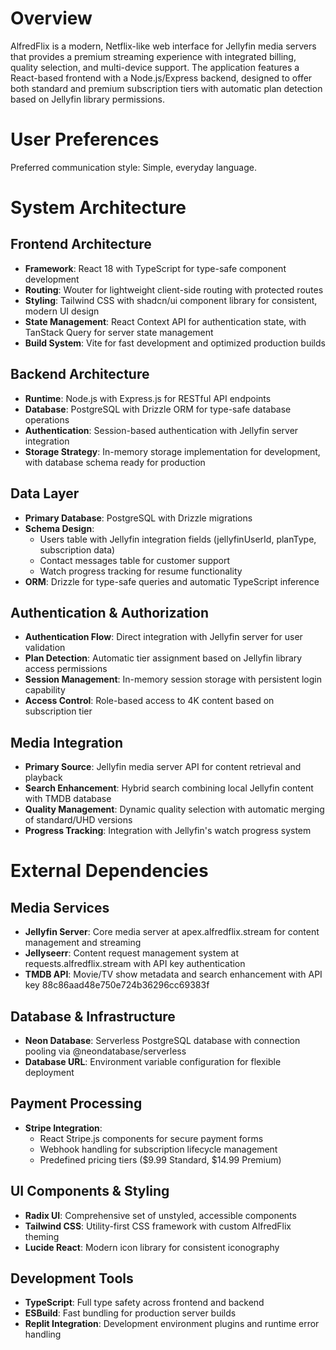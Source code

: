 # Overview

AlfredFlix is a modern, Netflix-like web interface for Jellyfin media servers that provides a premium streaming experience with integrated billing, quality selection, and multi-device support. The application features a React-based frontend with a Node.js/Express backend, designed to offer both standard and premium subscription tiers with automatic plan detection based on Jellyfin library permissions.

# User Preferences

Preferred communication style: Simple, everyday language.

# System Architecture

## Frontend Architecture
- **Framework**: React 18 with TypeScript for type-safe component development
- **Routing**: Wouter for lightweight client-side routing with protected routes
- **Styling**: Tailwind CSS with shadcn/ui component library for consistent, modern UI design
- **State Management**: React Context API for authentication state, with TanStack Query for server state management
- **Build System**: Vite for fast development and optimized production builds

## Backend Architecture
- **Runtime**: Node.js with Express.js for RESTful API endpoints
- **Database**: PostgreSQL with Drizzle ORM for type-safe database operations
- **Authentication**: Session-based authentication with Jellyfin server integration
- **Storage Strategy**: In-memory storage implementation for development, with database schema ready for production

## Data Layer
- **Primary Database**: PostgreSQL with Drizzle migrations
- **Schema Design**: 
  - Users table with Jellyfin integration fields (jellyfinUserId, planType, subscription data)
  - Contact messages table for customer support
  - Watch progress tracking for resume functionality
- **ORM**: Drizzle for type-safe queries and automatic TypeScript inference

## Authentication & Authorization
- **Authentication Flow**: Direct integration with Jellyfin server for user validation
- **Plan Detection**: Automatic tier assignment based on Jellyfin library access permissions
- **Session Management**: In-memory session storage with persistent login capability
- **Access Control**: Role-based access to 4K content based on subscription tier

## Media Integration
- **Primary Source**: Jellyfin media server API for content retrieval and playback
- **Search Enhancement**: Hybrid search combining local Jellyfin content with TMDB database
- **Quality Management**: Dynamic quality selection with automatic merging of standard/UHD versions
- **Progress Tracking**: Integration with Jellyfin's watch progress system

# External Dependencies

## Media Services
- **Jellyfin Server**: Core media server at apex.alfredflix.stream for content management and streaming
- **Jellyseerr**: Content request management system at requests.alfredflix.stream with API key authentication
- **TMDB API**: Movie/TV show metadata and search enhancement with API key 88c86aad48e750e724b36296cc69383f

## Database & Infrastructure
- **Neon Database**: Serverless PostgreSQL database with connection pooling via @neondatabase/serverless
- **Database URL**: Environment variable configuration for flexible deployment

## Payment Processing
- **Stripe Integration**: 
  - React Stripe.js components for secure payment forms
  - Webhook handling for subscription lifecycle management
  - Predefined pricing tiers ($9.99 Standard, $14.99 Premium)

## UI Components & Styling
- **Radix UI**: Comprehensive set of unstyled, accessible components
- **Tailwind CSS**: Utility-first CSS framework with custom AlfredFlix theming
- **Lucide React**: Modern icon library for consistent iconography

## Development Tools
- **TypeScript**: Full type safety across frontend and backend
- **ESBuild**: Fast bundling for production server builds
- **Replit Integration**: Development environment plugins and runtime error handling